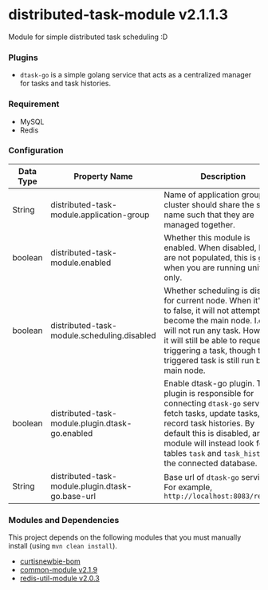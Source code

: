 # distributed-task-module v2.1.1.3

Module for simple distributed task scheduling :D

### Plugins

- `dtask-go` is a simple golang service that acts as a centralized manager for tasks and task histories. 

### Requirement 

- MySQL
- Redis

### Configuration

| Data Type | Property Name                                    | Description                                                                                                                                                                                                                                                                  | Default Value |
|-----------|--------------------------------------------------|------------------------------------------------------------------------------------------------------------------------------------------------------------------------------------------------------------------------------------------------------------------------------|---------------|
| String    | distributed-task-module.application-group        | Name of application group, a cluster should share the same name such that they are managed together.                                                                                                                                                                         | default       |
| boolean   | distributed-task-module.enabled                  | Whether this module is enabled. When disabled, beans are not populated, this is good when you are running unit tests only.                                                                                                                                                   | true          |
| boolean   | distributed-task-module.scheduling.disabled      | Whether scheduling is disabled for current node. When it's set to false, it will not attempt to become the main node. I.e., it will not run any task. However, it will still be able to request triggering a task, though the triggered task is still run by the main node.  | false         |
| boolean   | distributed-task-module.plugin.dtask-go.enabled  | Enable dtask-go plugin. This plugin is responsible for connecting `dtask-go` service to fetch tasks, update tasks, and record task histories. By default this is disabled, and this module will instead look for tables `task` and `task_history` in the connected database. | false         |
| String    | distributed-task-module.plugin.dtask-go.base-url | Base url of `dtask-go` service. For example, `http://localhost:8083/remote/`                                                                                                                                                                                                 |               |

### Modules and Dependencies

This project depends on the following modules that you must manually install (using `mvn clean install`).

- [curtisnewbie-bom](https://github.com/CurtisNewbie/curtisnewbie-bom)
- [common-module v2.1.9](https://github.com/CurtisNewbie/common-module/tree/v2.1.9)
- [redis-util-module v2.0.3](https://github.com/CurtisNewbie/redis-util-module/tree/v2.0.3)
